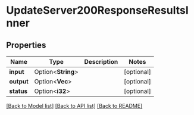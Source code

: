 # UpdateServer200ResponseResultsInner

## Properties

Name | Type | Description | Notes
------------ | ------------- | ------------- | -------------
**input** | Option<**String**> |  | [optional]
**output** | Option<**Vec<String>**> |  | [optional]
**status** | Option<**i32**> |  | [optional]

[[Back to Model list]](../README.md#documentation-for-models) [[Back to API list]](../README.md#documentation-for-api-endpoints) [[Back to README]](../README.md)


